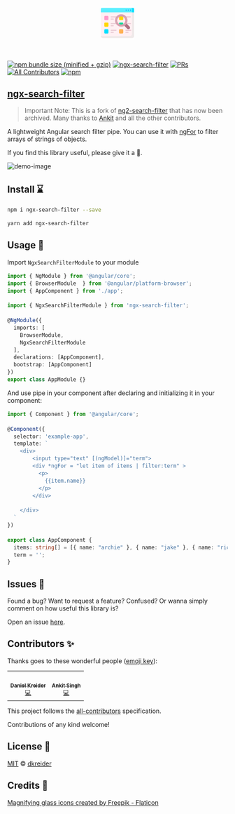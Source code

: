 <p align="center">
  <img width="15%" height="15%" src="https://raw.githubusercontent.com/dkreider/ngx-search-filter/main/logo.png">
</p>
<br />

[![npm bundle size (minified + gzip)](https://img.shields.io/bundlephobia/minzip/ngx-search-filter)](https://bundlephobia.com/result?p=ngx-search-filter``)
[![ngx-search-filter](https://github.com/dkreider/ngx-search-filter/workflows/ngx-search-filter/badge.svg)](https://github.com/dkreider/ngx-search-filter/actions/workflows/main.yml)
[![PRs](https://img.shields.io/badge/PRs-welcome-brightgreen.svg?style=flat-square)]()
[![All Contributors](https://img.shields.io/badge/all_contributors-2-orange.svg?style=flat-square)](#contributors-)
[![npm](https://img.shields.io/npm/l/express.svg?maxAge=2592000)](https://github.com/dkreider/ngx-search-filter/blob/main/LICENSE)


## [ngx-search-filter](https://www.npmjs.com/package/ngx-search-filter)

> Important Note: This is a fork of [ng2-search-filter](https://github.com/solodynamo/ng2-search-filter) that has now been archived. Many thanks to [Ankit](https://github.com/solodynamo) and all the other contributors.

A lightweight Angular search filter pipe. You can use it with [ngFor](https://angular.io/api/common/NgFor) to filter arrays of strings of objects.

If you find this library useful, please give it a 🌟.

![demo-image](https://i.imgur.com/dI5Mzvq.gif)


## Install ⌛️

```bash
npm i ngx-search-filter --save
```
```bash
yarn add ngx-search-filter 
```
## Usage 🧲

Import `NgxSearchFilterModule` to your module

```typescript
import { NgModule } from '@angular/core';
import { BrowserModule  } from '@angular/platform-browser';
import { AppComponent } from './app';

import { NgxSearchFilterModule } from 'ngx-search-filter';

@NgModule({
  imports: [
    BrowserModule, 
    NgxSearchFilterModule
  ],
  declarations: [AppComponent],
  bootstrap: [AppComponent]
})
export class AppModule {}
```

And use pipe in your component after declaring and initializing it in your component:

```typescript
import { Component } from '@angular/core';

@Component({
  selector: 'example-app',
  template: `
    <div>
        <input type="text" [(ngModel)]="term">
        <div *ngFor = "let item of items | filter:term" >
          <p>
            {{item.name}}
          </p>
        </div>

    </div>  
  `
})

export class AppComponent {
  items: string[] = [{ name: "archie" }, { name: "jake" }, { name: "richard" }];
  term = '';
}
```

## Issues 🐛

Found a bug? Want to request a feature? Confused? Or wanna simply comment on how useful this library is? 

Open an issue [here](https://github.com/dkreider/ngx-search-filter/issues).


## Contributors ✨

Thanks goes to these wonderful people ([emoji key](https://allcontributors.org/docs/en/emoji-key)):

<!-- ALL-CONTRIBUTORS-LIST:START - Do not remove or modify this section -->
<!-- prettier-ignore-start -->
<!-- markdownlint-disable -->
<table>
  <tr>
    <td align="center"><a href="https://www.danielk.tech/"><img src="https://avatars.githubusercontent.com/u/11043868?v=4" width="100px;" alt=""/><br /><sub><b>Daniel Kreider</b></sub></a><br /><a href="https://github.com/dkreider/ngx-search-filter/commits?author=dkreider" title="Code">💻</a></td>
    <td align="center"><a href="https://github.com/solodynamo"><img src="https://avatars.githubusercontent.com/u/17698714?v=4" width="100px;" alt=""/><br /><sub><b> Ankit Singh </b></sub></a><br /><a href="https://github.com/solodynamo/ng2-search-filter" title="Code">💻</a></td>  
  </tr>
</table>

<!-- markdownlint-restore -->
<!-- prettier-ignore-end -->

<!-- ALL-CONTRIBUTORS-LIST:END -->

This project follows the [all-contributors](https://github.com/all-contributors/all-contributors) specification.

Contributions of any kind welcome!

## License 📜

[MIT](https://tldrlegal.com/license/mit-license) © [dkreider](https://github.com/dkreider/ngx-search-filter/blob/main/LICENSE)

## Credits 🧸

<a href="https://www.flaticon.com/free-icons/magnifying-glass" title="magnifying glass icons">Magnifying glass icons created by Freepik - Flaticon</a>